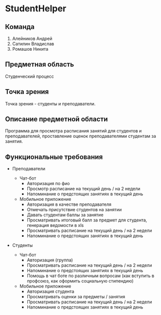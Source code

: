 # StudentHelper
## Команда
1. Алейников Андрей
2. Сатилин Владислав
3. Ромашов Никита

## Предметная область
Студенческий процесс

## Точка зрения
Точка зрения - студенты и преподаватели.

## Описание предметной области
Программа для просмотра расписания занятий для студентов и преподавателей, проставление оценок преподавателями студентам за занятия.

## Функциональные требования
- Преподаватели
  - Чат-бот
    - Авторизация по фио
    - Просмотр расписание на текущий день / на 2 недели
    - Напоминание о предстоящих занятиях в текущий день
  - Мобильное приложение
    - Авторизация в качестве преподавателя
    - Отмечать присутствие  студентов на занятии
    - Давать студентам баллы за занятие
    - Просматривать итоговый балл за предмет для студента, генерация ведомости в xls
    - Просматривать расписание на текущий день / на 2 недели
    - Напоминание о предстоящих занятиях в текущий день

- Студенты
  - Чат-бот
    - Авторизация (группа)
    - Просматривать расписание на текущий день / на 2 недели
    - Напоминание о предстоящих занятиях в текущий день
    - Помощь в чат боте по различным вопросам (как вступить в профсоюз, как оформить социальную стипендию)
  - Мобильное приложение
    - Авторизация студента
    - Просматривать оценки за предметы / занятия
    - Просматривать расписание на текущий день / на 2 недели
    - Напоминание о предстоящих занятиях в текущий день